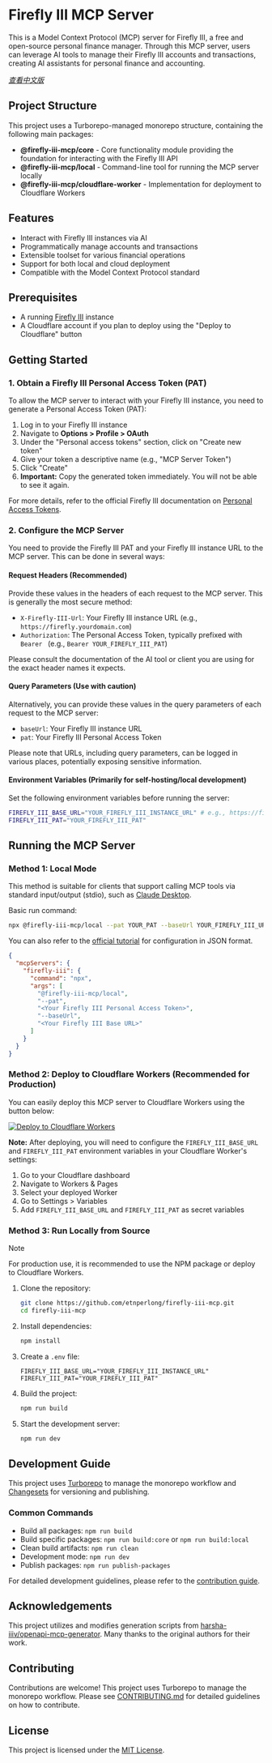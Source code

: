 # Firefly III MCP Server

This is a Model Context Protocol (MCP) server for Firefly III, a free and open-source personal finance manager. Through this MCP server, users can leverage AI tools to manage their Firefly III accounts and transactions, creating AI assistants for personal finance and accounting.

*[查看中文版](README_ZH.md)*

## Project Structure

This project uses a Turborepo-managed monorepo structure, containing the following main packages:

* **@firefly-iii-mcp/core** - Core functionality module providing the foundation for interacting with the Firefly III API
* **@firefly-iii-mcp/local** - Command-line tool for running the MCP server locally
* **@firefly-iii-mcp/cloudflare-worker** - Implementation for deployment to Cloudflare Workers

## Features

* Interact with Firefly III instances via AI
* Programmatically manage accounts and transactions
* Extensible toolset for various financial operations
* Support for both local and cloud deployment
* Compatible with the Model Context Protocol standard

## Prerequisites

* A running [Firefly III](https://www.firefly-iii.org/) instance
* A Cloudflare account if you plan to deploy using the "Deploy to Cloudflare" button

## Getting Started

### 1. Obtain a Firefly III Personal Access Token (PAT)

To allow the MCP server to interact with your Firefly III instance, you need to generate a Personal Access Token (PAT):

1. Log in to your Firefly III instance
2. Navigate to **Options > Profile > OAuth**
3. Under the "Personal access tokens" section, click on "Create new token"
4. Give your token a descriptive name (e.g., "MCP Server Token")
5. Click "Create"
6. **Important:** Copy the generated token immediately. You will not be able to see it again.

For more details, refer to the official Firefly III documentation on [Personal Access Tokens](https://docs.firefly-iii.org/how-to/firefly-iii/features/api/).

### 2. Configure the MCP Server

You need to provide the Firefly III PAT and your Firefly III instance URL to the MCP server. This can be done in several ways:

#### Request Headers (Recommended)

Provide these values in the headers of each request to the MCP server. This is generally the most secure method:

* `X-Firefly-III-Url`: Your Firefly III instance URL (e.g., `https://firefly.yourdomain.com`)
* `Authorization`: The Personal Access Token, typically prefixed with `Bearer ` (e.g., `Bearer YOUR_FIREFLY_III_PAT`)

Please consult the documentation of the AI tool or client you are using for the exact header names it expects.

#### Query Parameters (Use with caution)

Alternatively, you can provide these values in the query parameters of each request to the MCP server:

* `baseUrl`: Your Firefly III instance URL
* `pat`: Your Firefly III Personal Access Token

Please note that URLs, including query parameters, can be logged in various places, potentially exposing sensitive information.

#### Environment Variables (Primarily for self-hosting/local development)

Set the following environment variables before running the server:

```bash
FIREFLY_III_BASE_URL="YOUR_FIREFLY_III_INSTANCE_URL" # e.g., https://firefly.yourdomain.com
FIREFLY_III_PAT="YOUR_FIREFLY_III_PAT"
```

## Running the MCP Server

### Method 1: Local Mode
This method is suitable for clients that support calling MCP tools via standard input/output (stdio), such as [Claude Desktop](https://claude.ai/download).

Basic run command:

```bash
npx @firefly-iii-mcp/local --pat YOUR_PAT --baseUrl YOUR_FIREFLY_III_URL
```

You can also refer to the [official tutorial](https://modelcontextprotocol.io/quickstart/user) for configuration in JSON format.

```json
{
  "mcpServers": {
    "firefly-iii": {
      "command": "npx",
      "args": [
        "@firefly-iii-mcp/local",
        "--pat",
        "<Your Firefly III Personal Access Token>",
        "--baseUrl",
        "<Your Firefly III Base URL>"
      ]
    }
  }
}
```

### Method 2: Deploy to Cloudflare Workers (Recommended for Production)

You can easily deploy this MCP server to Cloudflare Workers using the button below:

[![Deploy to Cloudflare Workers](https://deploy.workers.cloudflare.com/button)](https://deploy.workers.cloudflare.com/?url=https://github.com/etnperlong/firefly-iii-mcp/tree/main/packages/cloudflare-worker)

**Note:** After deploying, you will need to configure the `FIREFLY_III_BASE_URL` and `FIREFLY_III_PAT` environment variables in your Cloudflare Worker's settings:

1. Go to your Cloudflare dashboard
2. Navigate to Workers & Pages
3. Select your deployed Worker
4. Go to Settings > Variables
5. Add `FIREFLY_III_BASE_URL` and `FIREFLY_III_PAT` as secret variables

### Method 3: Run Locally from Source

> [!NOTE]
> For production use, it is recommended to use the NPM package or deploy to Cloudflare Workers.

1. Clone the repository:
   ```bash
   git clone https://github.com/etnperlong/firefly-iii-mcp.git
   cd firefly-iii-mcp
   ```

2. Install dependencies:
   ```bash
   npm install
   ```

3. Create a `.env` file:
   ```
   FIREFLY_III_BASE_URL="YOUR_FIREFLY_III_INSTANCE_URL"
   FIREFLY_III_PAT="YOUR_FIREFLY_III_PAT"
   ```

4. Build the project:
   ```bash
   npm run build
   ```

5. Start the development server:
   ```bash
   npm run dev
   ```

## Development Guide

This project uses [Turborepo](https://turbo.build/) to manage the monorepo workflow and [Changesets](https://github.com/changesets/changesets) for versioning and publishing.

### Common Commands

- Build all packages: `npm run build`
- Build specific packages: `npm run build:core` or `npm run build:local`
- Clean build artifacts: `npm run clean`
- Development mode: `npm run dev`
- Publish packages: `npm run publish-packages`

For detailed development guidelines, please refer to the [contribution guide](CONTRIBUTING.md).

## Acknowledgements

This project utilizes and modifies generation scripts from [harsha-iiiv/openapi-mcp-generator](https://github.com/harsha-iiiv/openapi-mcp-generator). Many thanks to the original authors for their work.

## Contributing

Contributions are welcome! This project uses Turborepo to manage the monorepo workflow. Please see [CONTRIBUTING.md](CONTRIBUTING.md) for detailed guidelines on how to contribute.

## License

This project is licensed under the [MIT License](LICENSE).
